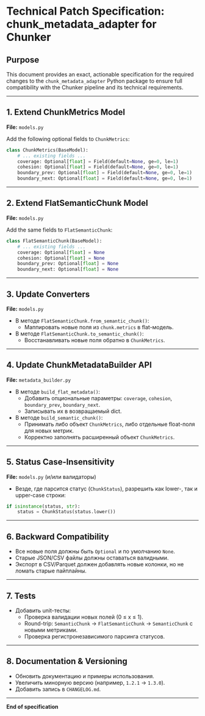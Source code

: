 # Technical Patch Specification: chunk_metadata_adapter for Chunker

## Purpose

This document provides an exact, actionable specification for the required changes to the `chunk_metadata_adapter` Python package to ensure full compatibility with the Chunker pipeline and its technical requirements.

---

## 1. Extend ChunkMetrics Model

**File:** `models.py`

Add the following optional fields to `ChunkMetrics`:

```python
class ChunkMetrics(BaseModel):
    # ... existing fields ...
    coverage: Optional[float] = Field(default=None, ge=0, le=1)
    cohesion: Optional[float] = Field(default=None, ge=0, le=1)        # NEW
    boundary_prev: Optional[float] = Field(default=None, ge=0, le=1)   # NEW
    boundary_next: Optional[float] = Field(default=None, ge=0, le=1)   # NEW
```

---

## 2. Extend FlatSemanticChunk Model

**File:** `models.py`

Add the same fields to `FlatSemanticChunk`:

```python
class FlatSemanticChunk(BaseModel):
    # ... existing fields ...
    coverage: Optional[float] = None
    cohesion: Optional[float] = None
    boundary_prev: Optional[float] = None
    boundary_next: Optional[float] = None
```

---

## 3. Update Converters

**File:** `models.py`

- В методе `FlatSemanticChunk.from_semantic_chunk()`:
    - Маппировать новые поля из `chunk.metrics` в flat-модель.
- В методе `FlatSemanticChunk.to_semantic_chunk()`:
    - Восстанавливать новые поля обратно в `ChunkMetrics`.

---

## 4. Update ChunkMetadataBuilder API

**File:** `metadata_builder.py`

- В методе `build_flat_metadata()`:
    - Добавить опциональные параметры: `coverage`, `cohesion`, `boundary_prev`, `boundary_next`.
    - Записывать их в возвращаемый dict.
- В методе `build_semantic_chunk()`:
    - Принимать либо объект `ChunkMetrics`, либо отдельные float-поля для новых метрик.
    - Корректно заполнять расширенный объект `ChunkMetrics`.

---

## 5. Status Case-Insensitivity

**File:** `models.py` (и/или валидаторы)

- Везде, где парсится статус (`ChunkStatus`), разрешить как lower-, так и upper-case строки:

```python
if isinstance(status, str):
    status = ChunkStatus(status.lower())
```

---

## 6. Backward Compatibility

- Все новые поля должны быть `Optional` и по умолчанию `None`.
- Старые JSON/CSV файлы должны оставаться валидными.
- Экспорт в CSV/Parquet должен добавлять новые колонки, но не ломать старые пайплайны.

---

## 7. Tests

- Добавить unit-тесты:
    - Проверка валидации новых полей (0 ≤ x ≤ 1).
    - Round-trip: `SemanticChunk` → `FlatSemanticChunk` → `SemanticChunk` с новыми метриками.
    - Проверка регистронезависимого парсинга статусов.

---

## 8. Documentation & Versioning

- Обновить документацию и примеры использования.
- Увеличить минорную версию (например, `1.2.1` → `1.3.0`).
- Добавить запись в `CHANGELOG.md`.

---

**End of specification** 